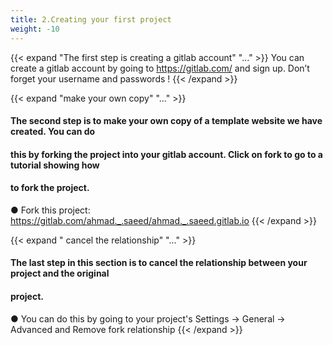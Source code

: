 ```yaml
---
title: 2.Creating your first project
weight: -10
---
```

{{< expand "The first step is creating a gitlab account" "..." >}}
You can create a gitlab account by going to https://gitlab.com/ and sign up. Don’t forget
your username and passwords !
{{< /expand >}}


{{< expand "make your own copy" "..." >}}
#### The second step is to make your own copy of a template website we have created. You can do
#### this by forking the project into your gitlab account. Click on fork to go to a tutorial showing how
#### to fork the project.
● Fork this project: https://gitlab.com/ahmad._.saeed/ahmad._.saeed.gitlab.io
{{< /expand >}}


{{< expand " cancel the relationship" "..." >}}
#### The last step in this section is to cancel the relationship between your project and the original
#### project.
● You can do this by going to your project's Settings -> General -> Advanced and
Remove fork relationship
{{< /expand >}}